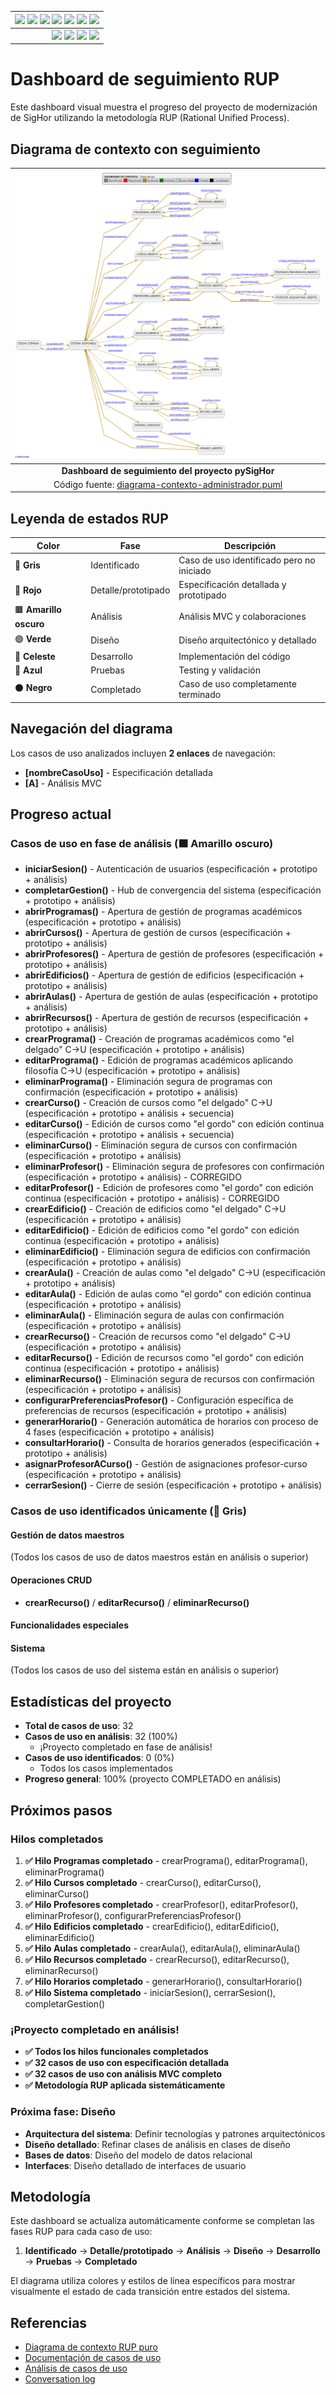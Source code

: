 <div align=right>
 
|[![](https://img.shields.io/badge/-Inicio-FFF?style=flat&logo=Emlakjet&logoColor=black)](../../README.md) [![](https://img.shields.io/badge/-RUP-FFF?style=flat&logo=Elsevier&logoColor=black)](../README.md) [![](https://img.shields.io/badge/-Modelo_del_dominio-FFF?style=flat&logo=freedesktop.org&logoColor=black)](../00-casos-uso/00-modelo-del-dominio/modelo-dominio.md) [![](https://img.shields.io/badge/-Actores_&_Casos_de_Uso-FFF?style=flat&logo=crewunited&logoColor=black)](../00-casos-uso/01-actores-casos-uso/actores-casos-uso.md) [![](https://img.shields.io/badge/-Diagrama_de_contexto-FFF?style=flat&logo=diagramsdotnet&logoColor=black)](../00-casos-uso/01-actores-casos-uso/diagrama-contexto-administrador.md) [![](https://img.shields.io/badge/-Detalle_&_Prototipo-FFF?style=flat&logo=typeorm&logoColor=black)](../00-casos-uso/02-detalle/README.md) [![](https://img.shields.io/badge/-Análisis-FFF?style=flat&logo=multisim&logoColor=black)](../01-analisis/casos-uso/README.md)
|-:
|[![](https://img.shields.io/badge/-Estado-FFF?style=flat&logo=greensock&logoColor=black)](../README.md) [![](https://img.shields.io/badge/-Propuesta_de_dashboard-FFF?style=flat&logo=composer&logoColor=black)](https://raw.githubusercontent.com/mmasias/pySigHor/main/images/RUP/99-seguimiento/diagrama-contexto-administrador.svg) [![](https://img.shields.io/badge/-Reflexiones-FFF?style=flat&logo=hootsuite&logoColor=black)](../../extraDocs/README.md) [![](https://img.shields.io/badge/-Log_de_conversación-FFF?style=flat&logo=gnometerminal&logoColor=black)](../../conversation-log.md)

</div>

# Dashboard de seguimiento RUP

Este dashboard visual muestra el progreso del proyecto de modernización de SigHor utilizando la metodología RUP (Rational Unified Process).

## Diagrama de contexto con seguimiento

<div align=center>

|![Dashboard RUP - Diagrama de Contexto](/images/RUP/99-seguimiento/diagrama-contexto-administrador.svg)|
|:-:|
|**Dashboard de seguimiento del proyecto pySigHor**|
|Código fuente: [diagrama-contexto-administrador.puml](diagrama-contexto-administrador.puml)|

</div>

## Leyenda de estados RUP

|Color|Fase|Descripción|
|-|-|-|
|🔘 **Gris**|Identificado|Caso de uso identificado pero no iniciado|
|🔴 **Rojo**|Detalle/prototipado|Especificación detallada y prototipado|
|🟫 **Amarillo oscuro**|Análisis|Análisis MVC y colaboraciones|
|🟢 **Verde**|Diseño|Diseño arquitectónico y detallado|
|🔵 **Celeste**|Desarrollo|Implementación del código|
|🔵 **Azul**|Pruebas|Testing y validación|
|⚫ **Negro**|Completado|Caso de uso completamente terminado|

## Navegación del diagrama

Los casos de uso analizados incluyen **2 enlaces** de navegación:
- **[nombreCasoUso]** - Especificación detallada
- **[A]** - Análisis MVC

## Progreso actual

### Casos de uso en fase de análisis (🟫 Amarillo oscuro)

- **iniciarSesion()** - Autenticación de usuarios (especificación + prototipo + análisis)
- **completarGestion()** - Hub de convergencia del sistema (especificación + prototipo + análisis)
- **abrirProgramas()** - Apertura de gestión de programas académicos (especificación + prototipo + análisis)
- **abrirCursos()** - Apertura de gestión de cursos (especificación + prototipo + análisis)
- **abrirProfesores()** - Apertura de gestión de profesores (especificación + prototipo + análisis)
- **abrirEdificios()** - Apertura de gestión de edificios (especificación + prototipo + análisis)
- **abrirAulas()** - Apertura de gestión de aulas (especificación + prototipo + análisis)
- **abrirRecursos()** - Apertura de gestión de recursos (especificación + prototipo + análisis)
- **crearPrograma()** - Creación de programas académicos como "el delgado" C→U (especificación + prototipo + análisis)
- **editarPrograma()** - Edición de programas académicos aplicando filosofía C→U (especificación + prototipo + análisis)
- **eliminarPrograma()** - Eliminación segura de programas con confirmación (especificación + prototipo + análisis)
- **crearCurso()** - Creación de cursos como "el delgado" C→U (especificación + prototipo + análisis + secuencia)
- **editarCurso()** - Edición de cursos como "el gordo" con edición continua (especificación + prototipo + análisis + secuencia)
- **eliminarCurso()** - Eliminación segura de cursos con confirmación (especificación + prototipo + análisis)
- **eliminarProfesor()** - Eliminación segura de profesores con confirmación (especificación + prototipo + análisis) - CORREGIDO
- **editarProfesor()** - Edición de profesores como "el gordo" con edición continua (especificación + prototipo + análisis) - CORREGIDO
- **crearEdificio()** - Creación de edificios como "el delgado" C→U (especificación + prototipo + análisis)
- **editarEdificio()** - Edición de edificios como "el gordo" con edición continua (especificación + prototipo + análisis)
- **eliminarEdificio()** - Eliminación segura de edificios con confirmación (especificación + prototipo + análisis)
- **crearAula()** - Creación de aulas como "el delgado" C→U (especificación + prototipo + análisis)
- **editarAula()** - Edición de aulas como "el gordo" con edición continua (especificación + prototipo + análisis)
- **eliminarAula()** - Eliminación segura de aulas con confirmación (especificación + prototipo + análisis)
- **crearRecurso()** - Creación de recursos como "el delgado" C→U (especificación + prototipo + análisis)
- **editarRecurso()** - Edición de recursos como "el gordo" con edición continua (especificación + prototipo + análisis)
- **eliminarRecurso()** - Eliminación segura de recursos con confirmación (especificación + prototipo + análisis)
- **configurarPreferenciasProfesor()** - Configuración específica de preferencias de recursos (especificación + prototipo + análisis)
- **generarHorario()** - Generación automática de horarios con proceso de 4 fases (especificación + prototipo + análisis)
- **consultarHorario()** - Consulta de horarios generados (especificación + prototipo + análisis)
- **asignarProfesorACurso()** - Gestión de asignaciones profesor-curso (especificación + prototipo + análisis)
- **cerrarSesion()** - Cierre de sesión (especificación + prototipo + análisis)

### Casos de uso identificados únicamente (🔘 Gris)

#### Gestión de datos maestros
(Todos los casos de uso de datos maestros están en análisis o superior)

#### Operaciones CRUD

- **crearRecurso()** / **editarRecurso()** / **eliminarRecurso()**

#### Funcionalidades especiales


#### Sistema

(Todos los casos de uso del sistema están en análisis o superior)

## Estadísticas del proyecto

- **Total de casos de uso**: 32
- **Casos de uso en análisis**: 32 (100%)
  - ¡Proyecto completado en fase de análisis!
- **Casos de uso identificados**: 0 (0%)
  - Todos los casos implementados
- **Progreso general**: 100% (proyecto COMPLETADO en análisis)

## Próximos pasos

### Hilos completados
1. **✅ Hilo Programas completado** - crearPrograma(), editarPrograma(), eliminarPrograma()
2. **✅ Hilo Cursos completado** - crearCurso(), editarCurso(), eliminarCurso()
3. **✅ Hilo Profesores completado** - crearProfesor(), editarProfesor(), eliminarProfesor(), configurarPreferenciasProfesor()
4. **✅ Hilo Edificios completado** - crearEdificio(), editarEdificio(), eliminarEdificio()
5. **✅ Hilo Aulas completado** - crearAula(), editarAula(), eliminarAula()
6. **✅ Hilo Recursos completado** - crearRecurso(), editarRecurso(), eliminarRecurso()
7. **✅ Hilo Horarios completado** - generarHorario(), consultarHorario()
8. **✅ Hilo Sistema completado** - iniciarSesion(), cerrarSesion(), completarGestion()

### ¡Proyecto completado en análisis!
- **✅ Todos los hilos funcionales completados**
- **✅ 32 casos de uso con especificación detallada**  
- **✅ 32 casos de uso con análisis MVC completo**
- **✅ Metodología RUP aplicada sistemáticamente**

### Próxima fase: Diseño
- **Arquitectura del sistema**: Definir tecnologías y patrones arquitectónicos
- **Diseño detallado**: Refinar clases de análisis en clases de diseño
- **Bases de datos**: Diseño del modelo de datos relacional
- **Interfaces**: Diseño detallado de interfaces de usuario

## Metodología

Este dashboard se actualiza automáticamente conforme se completan las fases RUP para cada caso de uso:

1. **Identificado** → **Detalle/prototipado** → **Análisis** → **Diseño** → **Desarrollo** → **Pruebas** → **Completado**

El diagrama utiliza colores y estilos de línea específicos para mostrar visualmente el estado de cada transición entre estados del sistema.

## Referencias

- [Diagrama de contexto RUP puro](../00-casos-uso/01-actores-casos-uso/diagrama-contexto-administrador.md)
- [Documentación de casos de uso](../00-casos-uso/02-detalle/README.md)
- [Análisis de casos de uso](../01-analisis/casos-uso/README.md)
- [Conversation log](../../conversation-log.md)
